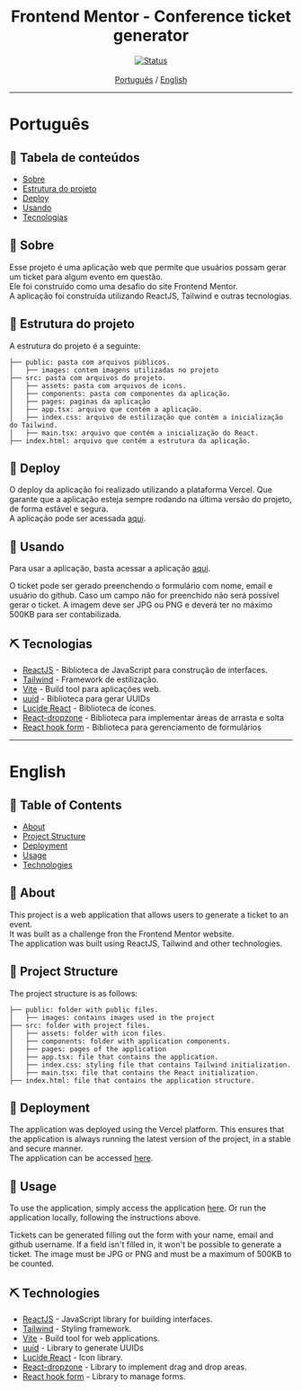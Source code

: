 <h1 align="center">Frontend Mentor - Conference ticket generator</h1>

<div align="center">

[![Status](https://img.shields.io/badge/status-active-success.svg)]() <br><br>
[Português](#pt) / [English](#en)

</div>

---

# Português <a name = "pt"></a>

## 📝 Tabela de conteúdos

- [Sobre](#about_pt)
- [Estrutura do projeto](#project_structure_pt)
- [Deploy](#deployment_pt)
- [Usando](#usage_pt)
- [Tecnologias](#built_using_pt)

## 🧐 Sobre <a name = "about_pt"></a>

Esse projeto é uma aplicação web que permite que usuários possam gerar um ticket para algum evento em questão.<br />
Ele foi construído como uma desafio do site Frontend Mentor.<br />
A aplicação foi construída utilizando ReactJS, Tailwind e outras tecnologias. <br />

## 📁 Estrutura do projeto <a name = "project_structure_pt"></a>

A estrutura do projeto é a seguinte:

```
├── public: pasta com arquivos públicos.
│   ├── images: contem imagens utilizadas no projeto
├── src: pasta com arquivos do projeto.
│   ├── assets: pasta com arquivos de icons.
│   ├── components: pasta com componentes da aplicação.
│   ├── pages: paginas da aplicação
│   ├── app.tsx: arquivo que contém a aplicação.
│   ├── index.css: arquivo de estilização que contém a inicialização do Tailwind.
│   ├── main.tsx: arquivo que contém a inicialização do React.
├── index.html: arquivo que contém a estrutura da aplicação.
```

## 🚀 Deploy <a name = "deployment_pt"></a>

O deploy da aplicação foi realizado utilizando a plataforma Vercel. Que garante que a aplicação esteja sempre rodando na última versão do projeto, de forma estável e segura.<br>
A aplicação pode ser acessada [aqui](https://flavio-conference-ticket-generator.vercel.app/).

## 🎈 Usando <a name="usage_pt"></a>

Para usar a aplicação, basta acessar a aplicação [aqui](https://flavio-conference-ticket-generator.vercel.app/).

O ticket pode ser gerado preenchendo o formulário com nome, email e usuário do github. Caso um campo não for preenchido não será possível gerar o ticket. A imagem deve ser JPG ou PNG e deverá ter no máximo 500KB para ser contabilizada.

## ⛏️ Tecnologias <a name = "built_using_pt"></a>

- [ReactJS](https://reactjs.org/) - Biblioteca de JavaScript para construção de interfaces.
- [Tailwind](https://tailwindcss.com/) - Framework de estilização.
- [Vite](https://vitejs.dev/) - Build tool para aplicações web.
- [uuid](https://radix-ui.com/) - Biblioteca para gerar UUIDs
- [Lucide React](https://lucide.dev/) - Biblioteca de ícones.
- [React-dropzone](https://react-dropzone.js.org/) - Biblioteca para implementar áreas de arrasta e solta
- [React hook form](https://react-hook-form.com/) - Biblioteca para gerenciamento de formulários

---

# English <a name = "en"></a>

## 📝 Table of Contents <a name = "en"></a>

- [About](#about_en)
- [Project Structure](#project_structure_en)
- [Deployment](#deployment_en)
- [Usage](#usage_en)
- [Technologies](#built_using_en)

## 🧐 About <a name = "about_en"></a>

This project is a web application that allows users to generate a ticket to an event. <br />
It was built as a challenge fron the Frontend Mentor website. <br />
The application was built using ReactJS, Tailwind and other technologies. <br />

## 📁 Project Structure <a name = "project_structure_en"></a>

The project structure is as follows:

```
├── public: folder with public files.
│   ├── images: contains images used in the project
├── src: folder with project files.
│   ├── assets: folder with icon files.
│   ├── components: folder with application components.
│   ├── pages: pages of the application
│   ├── app.tsx: file that contains the application.
│   ├── index.css: styling file that contains Tailwind initialization.
│   ├── main.tsx: file that contains the React initialization.
├── index.html: file that contains the application structure.
```

## 🚀 Deployment <a name = "deployment_en"></a>

The application was deployed using the Vercel platform. This ensures that the application is always running the latest version of the project, in a stable and secure manner.<br>
The application can be accessed [here](https://flavio-conference-ticket-generator.vercel.app/).

## 🎈 Usage <a name="usage_en"></a>

To use the application, simply access the application [here](https://flavio-conference-ticket-generator.vercel.app/). Or run the application locally, following the instructions above.

Tickets can be generated filling out the form with your name, email and github username. If a field isn't filled in, it won't be possible to generate a ticket. The image must be JPG or PNG and must be a maximum of 500KB to be counted.

## ⛏️ Technologies <a name = "built_using_en"></a>

- [ReactJS](https://reactjs.org/) - JavaScript library for building interfaces.
- [Tailwind](https://tailwindcss.com/) - Styling framework.
- [Vite](https://vitejs.dev/) - Build tool for web applications.
- [uuid](https://radix-ui.com/) - Library to generate UUIDs
- [Lucide React](https://lucide.dev/) - Icon library.
- [React-dropzone](https://react-dropzone.js.org/) - Library to implement drag and drop areas.
- [React hook form](https://react-hook-form.com/) - Library to manage forms.
